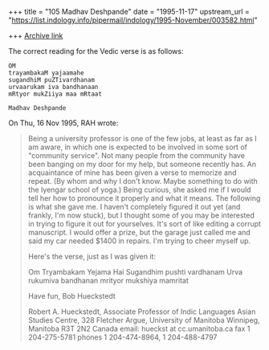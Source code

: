 +++
title = "105 Madhav Deshpande"
date = "1995-11-17"
upstream_url = "https://list.indology.info/pipermail/indology/1995-November/003582.html"

+++
[Archive link](https://list.indology.info/pipermail/indology/1995-November/003582.html)

The correct reading for the Vedic verse is as follows:

	OM
	trayambakaM yajaamahe
	sugandhiM puZTivardhanam
	urvaarukam iva bandhanaan
	mRtyor mukZiiya maa mRtaat

	Madhav Deshpande

On Thu, 16 Nov 1995, RAH wrote:

> Being a university professor is one of the few jobs, at least as far as I 
> am aware, in which one is expected to be involved in some sort of 
> "community service". Not many people from the community have been banging 
> on my door for my help, but someone recently has. An acquaintance of mine 
> has been given a verse to memorize and repeat. (By whom and why I don't 
> know. Maybe something to do with the Iyengar school of yoga.) Being 
> curious, she asked me if I would tell her how to pronounce it properly 
> and what it means. The following is what she gave me. I haven't 
> completely figured it out yet (and frankly, I'm now stuck), but I thought 
> some of you may be interested in trying to figure it out for yourselves. 
> It's sort of like editing a corrupt manuscript. I would offer a prize, 
> but the garage just called me and said my car needed $1400  in repairs.
> I'm trying to cheer myself up.
> 
> Here's the verse, just as I was given it:
> 
> 	Om Tryambakam
> 		Yejama Hai
> 	Sugandhim pushti
> 		vardhanam
> 	Urva rukumiva
> 		bandhanan
> 	mrityor mukshiya
> 		mamritat
> 
> Have fun,
> Bob Hueckstedt
> 
> Robert A. Hueckstedt, Associate Professor of Indic Languages
> Asian Studies Centre, 328 Fletcher Argue, University of Manitoba
> Winnipeg, Manitoba R3T 2N2 Canada email: hueckst at cc.umanitoba.ca
> fax 1 204-275-5781 phones 1 204-474-8964, 1 204-488-4797
> 
>  
> 





